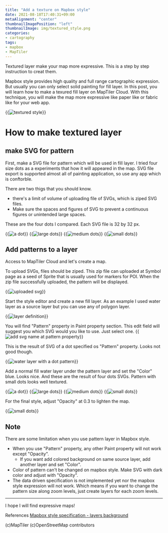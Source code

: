 ```yaml
---
title: "Add a texture on Mapbox style"
date: 2021-08-18T17:40:31+09:00
metaAlignment: "center"
thumbnailImagePosition: "left"
thumbnailImage: img/textured_style.png
categories:
- cartography
tags:
- mapbox
- MapTiler
---
```


Textured layer make your map more expressive. This is a step by step instruction to creat them.

<!--more-->

Mapbox style provides high quality and full range cartographic expression. But usually you can only select solid painting for fill layer. In this post, you will learn how to make a texured fill layer on MapTiler Cloud. With this technique, you will make the map more expressive like paper like or fabric like for your web app.

{{<image classes="fancybox center clear" src="/img/textured_style.png" thumbnail-width="80%" title="textured style">}}

# How to make textured layer

## make SVG for pattern

First, make a SVG file for pattern which will be used in fill layer. I tried four size dots as a experiments that how it will appeared in the map. SVG file export is supported almost all of painting application, so use any app which is conftorble.

There are two thigs that you should know.
- there's a limit of volume of uploading file of SVGs, which is ziped SVG files.
- Make sure the spaces and figures of SVG to prevent a continuous figures or unintended large spaces.

These are the four dots I compared. Each SVG file is 32 by 32 px.

{{<image classes="fig-25 clear" src="/img/dot_32.png" title="a dot">}}
{{<image classes="fig-25 clear" src="/img/dot_l.png" title="large dots">}}
{{<image classes="fig-25 clear" src="/img/dot_s.png" title="medium dots">}}
{{<image classes="fig-25 clear" src="/img/dot_xs.png" title="small dots">}}


## Add patterns to a layer

Access to MapTiler Cloud and let's create a map.

To upload SVGs, files should be ziped. This zip file can uploaded at Symbol page as a seed of Sprite that is usually used for markers for POI. When the zip file successfully uploaded, the pattern will be displayed.

{{<image classes="fancybox center clear" src="/img/uploaded_sprite.png" thumbnail-width="80%" title="uploaded svg">}}

Start the style editor and create a new fill layer. As an example I used water layer as a source layer but you can use any of polygon layer.

{{<image classes="center clear" src="/img/create_layer.png" title="layer definition">}}

You will find "Pattern" property in Paint property section. This edit field will suggest you which SVG would you like to use. Just select one.
{{<image classes="center clear" src="/img/add_param_on_pattern.png" title="add svg name at pattern property">}}


This is the result of SVG of a dot specified os "Pattern" property. Looks not good though.

{{<image classes="center clear" src="/img/wone.png" thumbnail-width="80%" title="water layer with a dot pattern">}}


Add a normal fill water layer under the pattern layer and set the "Color" blue. Looks nice. And these are the result of four dots SVGs. Pattern with small dots looks well textured.


{{<image classes="fig-50 clear" src="/img/bone.png" title="a dot">}}
{{<image classes="fig-50 clear" src="/img/bl.png" title="large dots">}}
{{<image classes="fig-50 clear" src="/img/bs.png" title="medium dots">}}
{{<image classes="fig-50 clear" src="/img/bxs.png" title="small dots">}}

For the final style, adjust "Opacity" at 0.3 to lighten the map.

{{<image classes="fancybox center clear" src="/img/lightblue_xs.png" thumbnail-width="80%" title="small dots">}}

## Note

There are some limitation when you use pattern layer in Mapbox style.

- When you use "Pattern" property, any other Paint property will not work except "Opacity".
  - If you want add colored background on same source layer, add another layer and set "Color".
- Color of pattern can't be changed on mapbox style. Make SVG with dark color and adjust with "Opacity".
- The data driven specification is not implemented yet nor the mapbox style expression will not work. Which means if you want to change the pattern size along zoom levels, just create layers for each zoom levels.


---

I hope I will find expressive maps!


References
[Mapbox style specification - layers background](https://docs.mapbox.com/mapbox-gl-js/style-spec/layers/#background)

(c)MapTiler (c)OpenStreetMap contributors